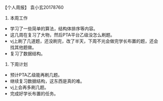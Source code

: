 【个人周报】 袁小玄20178760

1. 本周工作

- 学习了一些简单的算法，结构体排序等内容。
- 这几周在复习了大物，然后PTA平台乙级没怎么刷题。
- vj上刷了几道题，还没刷完，改了半天，下周不光会做完学长布置的题，还会找其他题做。
- 复习了数据结构。

1. 下周计划

- 预计PTA乙级能再刷几题。
- 继续复习数据结构，这东西是真的难。
- vj上会再多刷几题。
- 完成好学长布置的任务。
  


